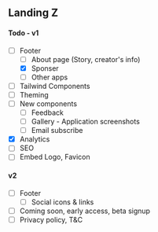 ## Landing Z

#### Todo - v1

- [ ] Footer
  - [ ] About page (Story, creator's info)
  - [x] Sponser
  - [ ] Other apps
- [ ] Tailwind Components
- [ ] Theming
- [ ] New components
  - [ ] Feedback
  - [ ] Gallery - Application screenshots
  - [ ] Email subscribe
- [x] Analytics
- [ ] SEO
- [ ] Embed Logo, Favicon

#### v2

- [ ] Footer
  - [ ] Social icons & links
- [ ] Coming soon, early access, beta signup
- [ ] Privacy policy, T&C
